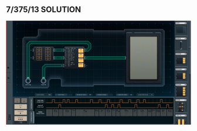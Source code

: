 7/375/13 SOLUTION
-----------------

![screenshot0](https://github.com/shiawasenahikari/Shenzhen-IO-Solutions/blob/master/033-scientific-chronometer/screenshot0.png)
